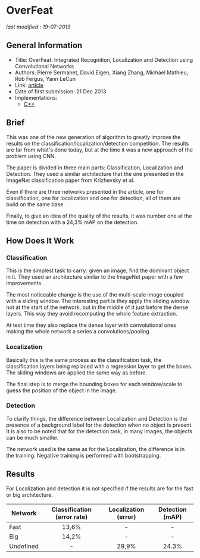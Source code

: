 # OverFeat

_last modified : 19-07-2019_

## General Information

- Title: OverFeat: Integrated Recognition, Localization and Detection using Convolutional Networks
- Authors: Pierre Sermanet, David Eigen, Xiang Zhang, Michael Mathieu, Rob Fergus, Yann LeCun
- Link: [article](https://arxiv.org/abs/1312.6229)
- Date of first submission: 21 Dec 2013
- Implementations:
    - [C++](https://github.com/sermanet/OverFeat)

## Brief

This was one of the new generation of algorithm to greatly improve the results on the classification/localization/detection competition. The results are far from what's done today, but at the time it was a new approach of the problem using CNN.

The paper is divided in three main parts: Classification, Localization and Detection. They used a similar architecture that the one presented in the ImageNet classification paper from Krizhevsky et al.

Even if there are three networks presented in the article, one for classification, one for localization and one for detection, all of them are build on the same base.

Finally, to give an idea of the quality of the results, it was number one at the time on detection with a 24,3% mAP on the detection.

## How Does It Work

### Classification

This is the simplest task to carry: given an image, find the dominant object in it. They used an architecture similar to the ImageNet paper with a few improvements.

The most noticeable change is the use of the multi-scale image coupled with a sliding window. The interesting part is they apply the sliding window not at the start of the network, but in the middle of it just before the dense layers. This way they avoid recomputing the whole feature extraction.

At test time they also replace the dense layer with convolutional ones making the whole network a series a convolutions/pooling.

### Localization

Basically this is the same process as the classification task, the classification layers being replaced with a regression layer to get the boxes. The sliding windows are applied the same way as before.

The final step is to merge the bounding boxes for each window/scale to guess the position of the object in the image.

### Detection

To clarify things, the difference between Localization and Detection is the presence of a background label for the detection when no object is present. It is also to be noted that for the detection task, in many images, the objects can be much smaller.

The network used is the same as for the Localization, the difference is in the training. Negative training is performed with bootstrapping.


## Results

For Localization and detection it is not specified if the results are for the fast or big architecture.

|Network|Classification (error rate)|Localization (error)|Detection (mAP)|
|-|:-------------------------:|:------------------:|:-------------:|
|Fast|13,6%|-|-|
|Big |14,2%|-|-|
|Undefined|-|29,9%|24.3%|
